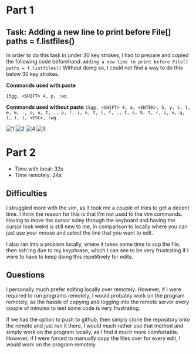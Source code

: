 # Part 1

## Task: Adding a new line to print before File[] paths = f.listfiles()

In order to do this task in under 30 key strokes, I had to prepare and copied the following code beforehand: `Adding a new line to print before File[] paths = f.listfiles()`
Without doing so, I could not find a way to do this below 30 key strokes.

**Commands used with paste**

`15gg, <SHIFT> 4, p, :wq`

**Commands used without paste**
`15gg, <SHIFT> 4, a, <ENTER>, S, y, s, t, e, m, ., o, u, t, ., p, r, i, n, t, (, f, ., t, o, S, t, r, i, n, g, (, ), ), <ESC>, :wq`

![1](https://user-images.githubusercontent.com/53220531/201223306-ccdb071b-046d-4c5b-8067-8585e15133bc.png)
![2](https://user-images.githubusercontent.com/53220531/201223353-9b5ca586-f3d1-42a1-9fc1-668856cda1ba.png)
![4](https://user-images.githubusercontent.com/53220531/201223362-7df4eac6-0895-42de-811f-84b4905ea34c.png)
![3](https://user-images.githubusercontent.com/53220531/201223372-d8e852b5-32bd-4337-b822-9db43512bb72.png)



# Part 2

- Time with local: 33s
- Time remotely: 24s

## Difficulties

I struggled more with the vim, as it took me a couple of tries to get a decent time. I think the reason for this is that I'm not used to the vim commands. Having to move the cursor soley through the keyboard and having the cursor look weird is still new to me, in comparison to locally where you can just use your mouse and select the line that you want to edit. 

I also ran into a problem locally, where it takes some time to scp the file, then ssh'ing due to my keyphrase, which I can see to be very frustrating if I were to have to keep doing this repetitively for edits.

## Questions

I personally much prefer editing locally over remotely. However, if I were required to run programs remotely, I would probably work on the program remotely, as the hassle of copying and logging into the remote server every couple of minutes to test some code is very frustrating.

If we had the option to push to github, then simply clone the repository onto the remote and just run it there, I would much rather use that method and simply work on the program locally, as I find it much more comfortable. However, if I were forced to manually copy the files over for every edit, I would work on the program remotely.
